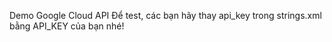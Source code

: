 Demo Google Cloud API
Để test, các bạn hãy thay api_key trong strings.xml bằng API_KEY của bạn nhé!
